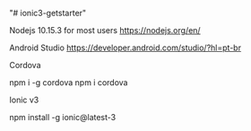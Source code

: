 "# ionic3-getstarter" 

Nodejs 10.15.3 for most users
https://nodejs.org/en/

Android Studio 
https://developer.android.com/studio/?hl=pt-br

Cordova 

npm i -g cordova
npm i cordova

Ionic v3

npm install -g ionic@latest-3 
